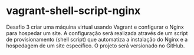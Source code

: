 # vagrant-shell-script-nginx
 Desafio 3 criar uma máquina virtual usando Vagrant e configurar o Nginx para hospedar um site. A configuração será realizada através de um script de provisionamento (shell script) que automatiza a instalação do Nginx e a hospedagem de um site específico. O projeto será versionado no GitHub.

